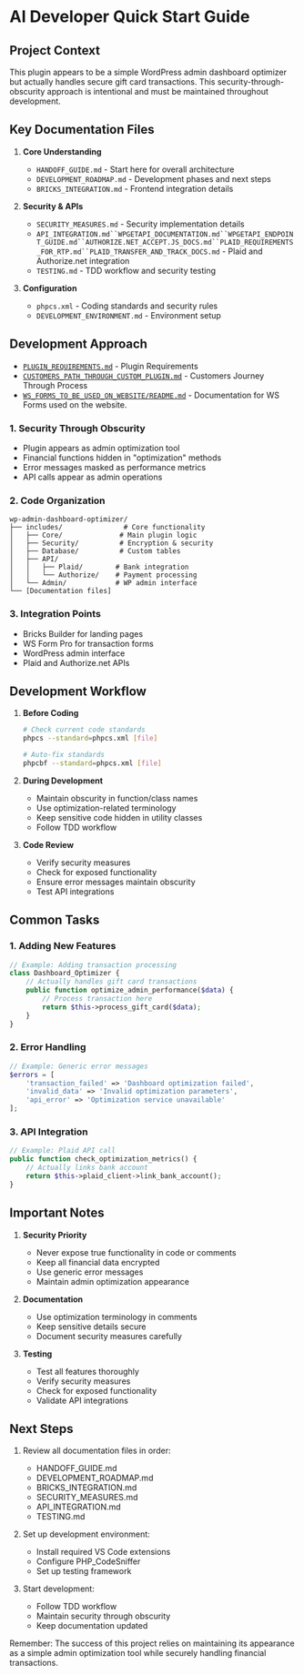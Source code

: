# AI Developer Quick Start Guide

## Project Context
This plugin appears to be a simple WordPress admin dashboard optimizer but actually handles secure gift card transactions. This security-through-obscurity approach is intentional and must be maintained throughout development.

## Key Documentation Files

1. **Core Understanding**
   - `HANDOFF_GUIDE.md` - Start here for overall architecture
   - `DEVELOPMENT_ROADMAP.md` - Development phases and next steps
   - `BRICKS_INTEGRATION.md` - Frontend integration details

2. **Security & APIs**
   - `SECURITY_MEASURES.md` - Security implementation details
   - `API_INTEGRATION.md``WPGETAPI_DOCUMENTATION.md``WPGETAPI_ENDPOINT_GUIDE.md``AUTHORIZE.NET_ACCEPT.JS_DOCS.md``PLAID_REQUIREMENTS_FOR_RTP.md``PLAID_TRANSFER_AND_TRACK_DOCS.md` - Plaid and Authorize.net integration
   - `TESTING.md` - TDD workflow and security testing

3. **Configuration**
   - `phpcs.xml` - Coding standards and security rules
   - `DEVELOPMENT_ENVIRONMENT.md` - Environment setup

## Development Approach
- [`PLUGIN_REQUIREMENTS.md`](./PLUGIN_REQUIREMENTS.md) - Plugin Requirements
- [`CUSTOMERS_PATH_THROUGH_CUSTOM_PLUGIN.md`](./CUSTOMERS_PATH_THROUGH_CUSTOM_PLUGIN.md) - Customers Journey Through Process
- [`WS_FORMS_TO_BE_USED_ON_WEBSITE/README.md`](./WS_FORMS_TO_BE_USED_ON_WEBSITE/README.md) - Documentation for WS Forms used on the website.

### 1. Security Through Obscurity
- Plugin appears as admin optimization tool
- Financial functions hidden in "optimization" methods
- Error messages masked as performance metrics
- API calls appear as admin operations

### 2. Code Organization
```
wp-admin-dashboard-optimizer/
├── includes/               # Core functionality
│   ├── Core/              # Main plugin logic
│   ├── Security/          # Encryption & security
│   ├── Database/          # Custom tables
│   ├── API/              
│   │   ├── Plaid/        # Bank integration
│   │   └── Authorize/    # Payment processing
│   └── Admin/            # WP admin interface
└── [Documentation files]
```

### 3. Integration Points
- Bricks Builder for landing pages
- WS Form Pro for transaction forms
- WordPress admin interface
- Plaid and Authorize.net APIs

## Development Workflow

1. **Before Coding**
   ```bash
   # Check current code standards
   phpcs --standard=phpcs.xml [file]
   
   # Auto-fix standards
   phpcbf --standard=phpcs.xml [file]
   ```

2. **During Development**
   - Maintain obscurity in function/class names
   - Use optimization-related terminology
   - Keep sensitive code hidden in utility classes
   - Follow TDD workflow

3. **Code Review**
   - Verify security measures
   - Check for exposed functionality
   - Ensure error messages maintain obscurity
   - Test API integrations

## Common Tasks

### 1. Adding New Features
```php
// Example: Adding transaction processing
class Dashboard_Optimizer {
    // Actually handles gift card transactions
    public function optimize_admin_performance($data) {
        // Process transaction here
        return $this->process_gift_card($data);
    }
}
```

### 2. Error Handling
```php
// Example: Generic error messages
$errors = [
    'transaction_failed' => 'Dashboard optimization failed',
    'invalid_data' => 'Invalid optimization parameters',
    'api_error' => 'Optimization service unavailable'
];
```

### 3. API Integration
```php
// Example: Plaid API call
public function check_optimization_metrics() {
    // Actually links bank account
    return $this->plaid_client->link_bank_account();
}
```

## Important Notes

1. **Security Priority**
   - Never expose true functionality in code or comments
   - Keep all financial data encrypted
   - Use generic error messages
   - Maintain admin optimization appearance

2. **Documentation**
   - Use optimization terminology in comments
   - Keep sensitive details secure
   - Document security measures carefully

3. **Testing**
   - Test all features thoroughly
   - Verify security measures
   - Check for exposed functionality
   - Validate API integrations

## Next Steps

1. Review all documentation files in order:
   - HANDOFF_GUIDE.md
   - DEVELOPMENT_ROADMAP.md
   - BRICKS_INTEGRATION.md
   - SECURITY_MEASURES.md
   - API_INTEGRATION.md
   - TESTING.md

2. Set up development environment:
   - Install required VS Code extensions
   - Configure PHP_CodeSniffer
   - Set up testing framework

3. Start development:
   - Follow TDD workflow
   - Maintain security through obscurity
   - Keep documentation updated

Remember: The success of this project relies on maintaining its appearance as a simple admin optimization tool while securely handling financial transactions.
